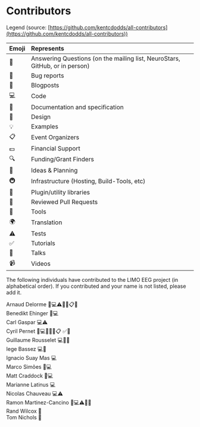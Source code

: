 # Contributors

Legend (source:
[https://github.com/kentcdodds/all-contributors](https://github.com/kentcdodds/all-contributors))

| Emoji | Represents                                                                  |
|:------|:----------------------------------------------------------------------------|
| 💬    | Answering Questions (on the mailing list, NeuroStars, GitHub, or in person) |
| 🐛    | Bug reports                                                                 |
| 📝    | Blogposts                                                                   |
| 💻    | Code                                                                        |
| 📖    | Documentation and specification                                             |
| 🎨    | Design                                                                      |
| 💡    | Examples                                                                    |
| 📋    | Event Organizers                                                            |
| 💵    | Financial Support                                                           |
| 🔍    | Funding/Grant Finders                                                       |
| 🤔    | Ideas & Planning                                                            |
| 🚇    | Infrastructure (Hosting, Build-Tools, etc)                                  |
| 🔌    | Plugin/utility libraries                                                    |
| 👀    | Reviewed Pull Requests                                                      |
| 🔧    | Tools                                                                       |
| 🌍    | Translation                                                                 |
| ⚠️    | Tests                                                                       |
| ✅     | Tutorials                                                                   |
| 📢    | Talks                                                                       |
| 📹    | Videos                                                                      |

The following individuals have contributed to the LIMO EEG project (in alphabetical order). If you contributed and
your name is not listed, please add it.

Arnaud Delorme 🐛💻⚠️🔌🎨📋📢  
Benedikt Ehinger 🐛💻  
Carl Gaspar 💻⚠️  
Cyril Pernet 💬💻📖🎨🤔📋 ✅📢  
Guillaume Rousselet 💻🎨📖  
Iege Bassez 💻🎨  
Ignacio Suay Mas 💻  
Marco Simões 🐛💻  
Matt Craddock 🐛💻  
Marianne Latinus 💻  
Nicolas Chauveau 💻⚠️  
Ramon Martinez-Cancino 🐛💻⚠️🔌🎨  
Rand Wilcox  🤔  
Tom Nichols  🤔  
